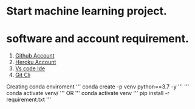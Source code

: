 # Start machine learning project.

# software and account requirement.


1. [Github Account](http://www.github.com)
2. [Heroku Account](https://id.heroku.com/login)
3. [Vs code Ide](https://code.visualstudio.com/download)
4. [Git Cli](https://git-scm.com/downloads)


Creating conda enviroment
'''
conda create -p venv python==3.7 -y
'''
'''
conda activate venv/
'''
OR
'''
conda activate venv
'''
pip install -r requirement.txt
'''